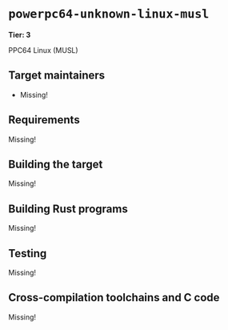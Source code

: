 # `powerpc64-unknown-linux-musl`

**Tier: 3**

PPC64 Linux (MUSL)

## Target maintainers

- Missing!

## Requirements

Missing!

## Building the target

Missing!

## Building Rust programs

Missing!

## Testing

Missing!

## Cross-compilation toolchains and C code

Missing!
